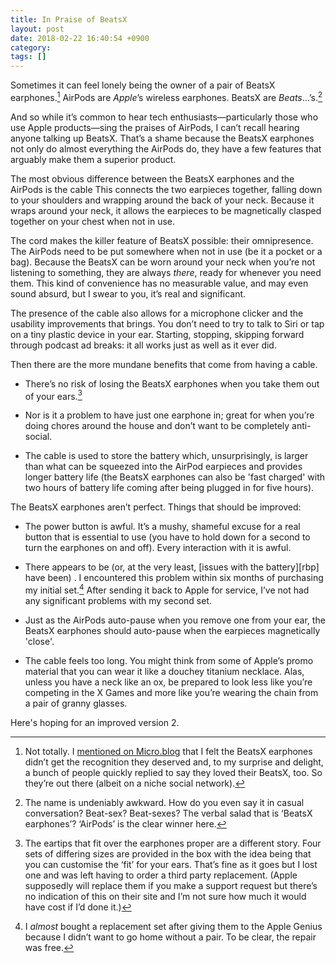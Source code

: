 ```yaml
---
title: In Praise of BeatsX
layout: post
date: 2018-02-22 16:40:54 +0900 
category: 
tags: []
---
```


Sometimes it can feel lonely being the owner of a pair of BeatsX earphones.[^1] AirPods are _Apple_’s wireless earphones. BeatsX are _Beats_…’s.[^2]

And so while it’s common to hear tech enthusiasts—particularly those who use Apple products—sing the praises of AirPods, I can’t recall hearing anyone talking up BeatsX. That’s a shame because the BeatsX earphones not only do almost everything the AirPods do, they have a few features that arguably make them a superior product.

The most obvious difference between the BeatsX earphones and the AirPods is the cable  This connects the two earpieces together, falling down to your shoulders and wrapping around the back of your neck. Because it wraps around your neck, it allows the earpieces to be magnetically clasped together on your chest when not in use.

The cord makes the killer feature of BeatsX possible: their omnipresence. The AirPods need to be put somewhere when not in use (be it a pocket or a bag). Because the BeatsX can be worn around your neck when you’re not listening to something, they are always  _there_, ready for whenever you need them. This kind of convenience has no measurable value, and may even sound absurd, but I swear to you, it’s real and significant.

The presence of the cable also allows for a microphone clicker and the usability improvements that brings. You don’t need to try to talk to Siri or tap on a tiny plastic device in your ear. Starting, stopping, skipping forward through podcast ad breaks: it all works just as well as it ever did.

Then there are the more mundane benefits that come from having a cable.

* There’s no risk of losing the BeatsX earphones when you take them out of your ears.[^3]

* Nor is it a problem to have just one earphone in; great for when you’re doing chores around the house and don’t want to be completely anti-social.

* The cable is used to store the battery which, unsurprisingly, is larger than what can be squeezed into the AirPod earpieces and provides longer battery life (the BeatsX earphones can also be 'fast charged' with two hours of battery life coming after being plugged in for five hours).

The BeatsX earphones aren’t perfect. Things that should be improved:

* The power button is awful. It’s a mushy, shameful excuse for a real button that is essential to use (you have to hold down for a second to turn the earphones on and off). Every interaction with it is awful.

* There appears to be (or, at the very least, [issues with the battery][rbp] have been) . I encountered this problem within six months of purchasing my initial set.[^4] After sending it back to Apple for service, I’ve not had any significant problems with my second set. 

[rpb]: https://www.reddit.com/r/apple/comments/63gqzk/trying_to_turn_on_my_beatsx_and_just_get_a/

* Just as the AirPods auto-pause when you remove one from your ear, the BeatsX earphones should auto-pause when the earpieces magnetically 'close'.

* The cable feels too long. You might think from some of Apple’s promo material that you can wear it like a douchey titanium necklace. Alas, unless you have a neck like an ox, be prepared to look less like you’re competing in the X Games and more like you’re wearing the chain from a pair of granny glasses.

Here's hoping for an improved version 2.

[^1]: Not totally. I [mentioned on Micro.blog][mbp] that I felt the BeatsX earphones didn’t get the recognition they deserved and, to my surprise and delight, a bunch of people quickly replied to say they loved their BeatsX, too. So they’re out there (albeit on a niche social network).

[mbp]: https://micro.blog/pyrmont/333953

[^2]: The name is undeniably awkward. How do you even say it in casual conversation? Beat-sex? Beat-sexes? The verbal salad that is ‘BeatsX earphones’?  ‘AirPods’ is the clear winner here. 

[^3]: The eartips that fit over the earphones proper are a different story. Four sets of differing sizes are provided in the box with the idea being that you can customise the ‘fit’ for your ears. That’s fine as it goes but I lost one and was left having to order a third party replacement. (Apple supposedly will replace them if you make a support request but there’s no indication of this on their site and I’m not sure how much it would have cost if I’d done it.)

[^4]: I _almost_ bought a replacement set after giving them to the Apple Genius because I didn’t want to go home without a pair. To be clear, the repair was free.

